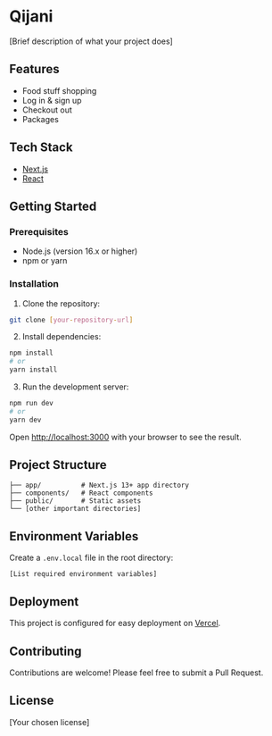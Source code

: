 # Qijani

[Brief description of what your project does]

## Features

- Food stuff shopping
- Log in & sign up
- Checkout out
- Packages

## Tech Stack

- [Next.js](https://nextjs.org/)
- [React](https://reactjs.org/)


## Getting Started

### Prerequisites

- Node.js (version 16.x or higher)
- npm or yarn

### Installation

1. Clone the repository:
```bash
git clone [your-repository-url]
```

2. Install dependencies:
```bash
npm install
# or
yarn install
```

3. Run the development server:
```bash
npm run dev
# or
yarn dev
```

Open [http://localhost:3000](http://localhost:3000) with your browser to see the result.

## Project Structure

```
├── app/          # Next.js 13+ app directory
├── components/   # React components
├── public/       # Static assets
└── [other important directories]
```

## Environment Variables

Create a `.env.local` file in the root directory:

```
[List required environment variables]
```

## Deployment

This project is configured for easy deployment on [Vercel](https://vercel.com/new?utm_medium=default-template&filter=next.js&utm_source=create-next-app&utm_campaign=create-next-app-readme).

## Contributing

Contributions are welcome! Please feel free to submit a Pull Request.

## License

[Your chosen license]
